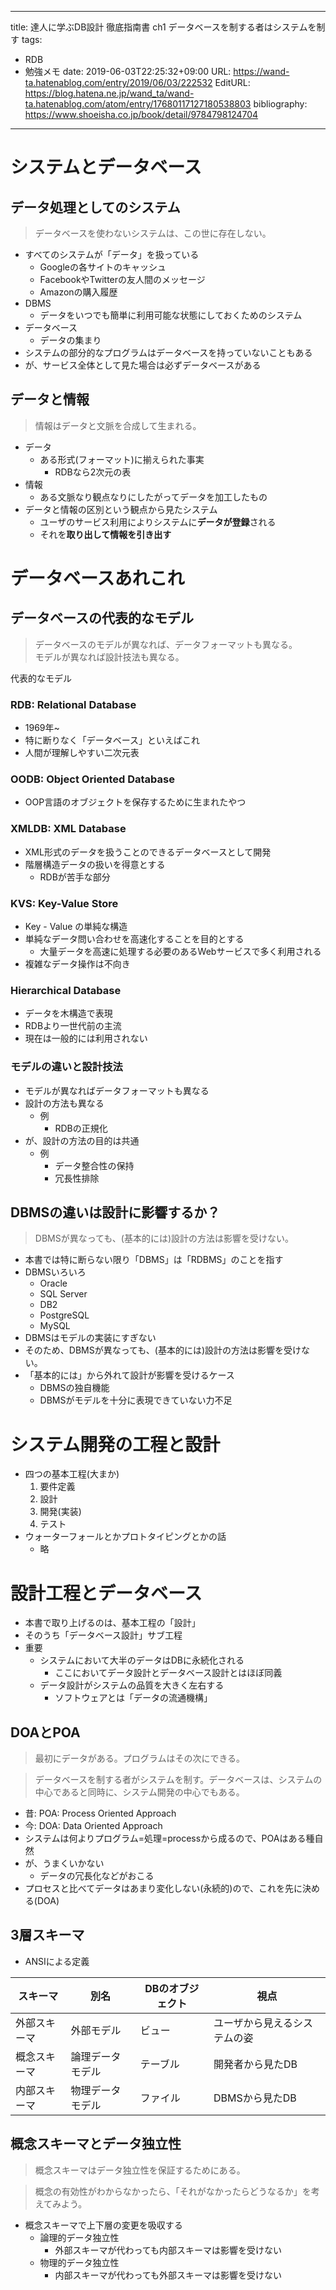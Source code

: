 ---
title: 達人に学ぶDB設計 徹底指南書 ch1 データベースを制する者はシステムを制す
tags:
- RDB
- 勉強メモ
date: 2019-06-03T22:25:32+09:00
URL: https://wand-ta.hatenablog.com/entry/2019/06/03/222532
EditURL: https://blog.hatena.ne.jp/wand_ta/wand-ta.hatenablog.com/atom/entry/17680117127180538803
bibliography: https://www.shoeisha.co.jp/book/detail/9784798124704
-------------------------------------


# システムとデータベース

## データ処理としてのシステム

> データベースを使わないシステムは、この世に存在しない。

- すべてのシステムが「データ」を扱っている
    - Googleの各サイトのキャッシュ
    - FacebookやTwitterの友人間のメッセージ
    - Amazonの購入履歴
- DBMS
    - データをいつでも簡単に利用可能な状態にしておくためのシステム
- データベース
    - データの集まり
- システムの部分的なプログラムはデータベースを持っていないこともある
- が、サービス全体として見た場合は必ずデータベースがある


## データと情報

> 情報はデータと文脈を合成して生まれる。


- データ
    - ある形式(フォーマット)に揃えられた事実
        - RDBなら2次元の表
- 情報
    - ある文脈なり観点なりにしたがってデータを加工したもの
- データと情報の区別という観点から見たシステム
    - ユーザのサービス利用によりシステムに**データが登録**される
    - それを**取り出して情報を引き出す**


# データベースあれこれ

## データベースの代表的なモデル

> データベースのモデルが異なれば、データフォーマットも異なる。  
> モデルが異なれば設計技法も異なる。

代表的なモデル


### RDB: Relational Database

- 1969年~
- 特に断りなく「データベース」といえばこれ
- 人間が理解しやすい二次元表


### OODB: Object Oriented Database

- OOP言語のオブジェクトを保存するために生まれたやつ


### XMLDB: XML Database

- XML形式のデータを扱うことのできるデータベースとして開発
- 階層構造データの扱いを得意とする
    - RDBが苦手な部分


### KVS: Key-Value Store

- Key - Value の単純な構造
- 単純なデータ問い合わせを高速化することを目的とする
    - 大量データを高速に処理する必要のあるWebサービスで多く利用される
- 複雑なデータ操作は不向き


### Hierarchical Database

- データを木構造で表現
- RDBより一世代前の主流
- 現在は一般的には利用されない


### モデルの違いと設計技法

- モデルが異なればデータフォーマットも異なる
- 設計の方法も異なる
    - 例
        - RDBの正規化
- が、設計の方法の目的は共通
    - 例
        - データ整合性の保持
        - 冗長性排除



## DBMSの違いは設計に影響するか？

> DBMSが異なっても、(基本的には)設計の方法は影響を受けない。

- 本書では特に断らない限り「DBMS」は「RDBMS」のことを指す
- DBMSいろいろ
    - Oracle
    - SQL Server
    - DB2
    - PostgreSQL
    - MySQL
- DBMSはモデルの実装にすぎない
- そのため、DBMSが異なっても、(基本的には)設計の方法は影響を受けない。
- 「基本的には」から外れて設計が影響を受けるケース
    - DBMSの独自機能
    - DBMSがモデルを十分に表現できていない力不足



# システム開発の工程と設計

- 四つの基本工程(大まか)
    1. 要件定義
    1. 設計
    1. 開発(実装)
    1. テスト
- ウォーターフォールとかプロトタイピングとかの話
    - 略


# 設計工程とデータベース

- 本書で取り上げるのは、基本工程の「設計」
- そのうち「データベース設計」サブ工程
- 重要
    - システムにおいて大半のデータはDBに永続化される
        - ここにおいてデータ設計とデータベース設計とはほぼ同義
    - データ設計がシステムの品質を大きく左右する
        - ソフトウェアとは「データの流通機構」


## DOAとPOA

> 最初にデータがある。プログラムはその次にできる。

> データベースを制する者がシステムを制す。データベースは、システムの中心であると同時に、システム開発の中心でもある。

- 昔: POA: Process Oriented Approach
- 今: DOA: Data Oriented Approach
- システムは何よりプログラム=処理=processから成るので、POAはある種自然
- が、うまくいかない
    - データの冗長化などがおこる
- プロセスと比べてデータはあまり変化しない(永続的)ので、これを先に決める(DOA)



## 3層スキーマ

- ANSIによる定義

| スキーマ     | 別名             | DBのオブジェクト | 視点                             |
|--------------|------------------|------------------|------------------------------|
| 外部スキーマ | 外部モデル       | ビュー           | ユーザから見えるシステムの姿 |
| 概念スキーマ | 論理データモデル | テーブル         | 開発者から見たDB             |
| 内部スキーマ | 物理データモデル | ファイル         | DBMSから見たDB               |




## 概念スキーマとデータ独立性

> 概念スキーマはデータ独立性を保証するためにある。

> 概念の有効性がわからなかったら、「それがなかったらどうなるか」を考えてみよう。


- 概念スキーマで上下層の変更を吸収する
    - 論理的データ独立性
        - 外部スキーマが代わっても内部スキーマは影響を受けない
    - 物理的データ独立性
        - 内部スキーマが代わっても外部スキーマは影響を受けない
